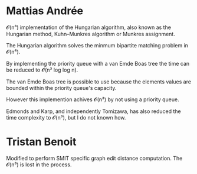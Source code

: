 # Mattias Andrée

𝓞(n³) implementation of the Hungarian algorithm, also known as the Hungarian method, Kuhn–Munkres algorithm or Munkres assignment.

The Hungarian algorithm solves the minmum bipartite matching problem in 𝓞(n⁴).

By implementing the priority queue with a van Emde Boas tree the time can be reduced to 𝓞(n³ log log n).

The van Emde Boas tree is possible to use because the elements values are bounded within the priority queue's capacity.

However this implemention achives 𝓞(n³) by not using a priority queue.

Edmonds and Karp, and independently Tomizawa, has also reduced the time complexity to 𝓞(n³), but I do not known how.

# Tristan Benoit

Modified to perform SMIT specific graph edit distance computation. The 𝓞(n³) is lost in the process.
